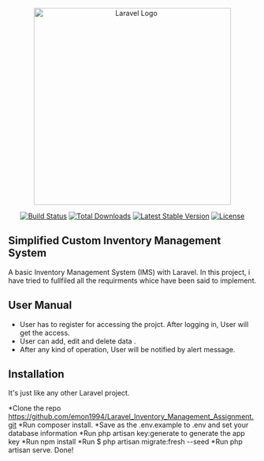 <p align="center"><a href="https://laravel.com" target="_blank"><img src="https://raw.githubusercontent.com/laravel/art/master/logo-lockup/5%20SVG/2%20CMYK/1%20Full%20Color/laravel-logolockup-cmyk-red.svg" width="400" alt="Laravel Logo"></a></p>

<p align="center">
<a href="https://github.com/laravel/framework/actions"><img src="https://github.com/laravel/framework/workflows/tests/badge.svg" alt="Build Status"></a>
<a href="https://packagist.org/packages/laravel/framework"><img src="https://img.shields.io/packagist/dt/laravel/framework" alt="Total Downloads"></a>
<a href="https://packagist.org/packages/laravel/framework"><img src="https://img.shields.io/packagist/v/laravel/framework" alt="Latest Stable Version"></a>
<a href="https://packagist.org/packages/laravel/framework"><img src="https://img.shields.io/packagist/l/laravel/framework" alt="License"></a>
</p>

## Simplified Custom Inventory Management System
A basic Inventory Management System (IMS) with Laravel. In this project, i have tried to fullfiled all the requirments whice have been said to implement. 

## User Manual
* User has to register for accessing the projct. After logging in, User will get the access.
* User can add, edit and delete data . 
* After any kind of operation, User will be notified by alert message.



## Installation
It's just like any other Laravel project.

*Clone the repo https://github.com/emon1994/Laravel_Inventory_Management_Assignment.git
*Run composer install.
*Save as the .env.example to .env and set your database information
*Run  php artisan key:generate to generate the app key
*Run npm install
*Run $ php artisan migrate:fresh --seed
*Run php artisan serve.
Done!
